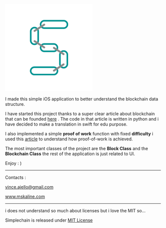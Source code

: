 ![alt text][logo]

I made this simple iOS application to better understand the blockchain data structure.

I have started this project thanks to a super clear article about blockchain that can be founded [here] . The code in that article is written in python and i have decided to make a translation in swift for edu purpose.

I also implemented a simple **proof of work** function with fixed **difficulty** i used this [article] to understand how proof-of-work is achieved.

The most important classes of the project are the **Block Class** and the **Blockchain Class** the rest of the application is just related to UI.


Enjoy : )

---



Contacts :

vince.ajello@gmail.com

www.mskaline.com



---------

i does not understand so much about licenses but i love the MIT so...

Simplechain is released under  [MIT License](LICENSE)















[logo]: https://github.com/mskappa/SimpleChain/blob/master/icon.png
[here]: https://medium.com/crypto-currently/lets-build-the-tiniest-blockchain-e70965a248b
[article]: https://www.savjee.be/2017/09/Implementing-proof-of-work-javascript-blockchain/

